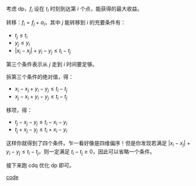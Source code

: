 考虑 dp，$f_i$ 设在 $t_i$ 时刻到达第 $i$ 个点，能获得的最大收益。

转移：$f_i = f_j + a_i$，其中 $j$ 能转移到 $i$ 的充要条件有：

- $t_j \le t_i$
- $y_j \le y_i$
- $|x_i - x_j| + y_i - y_j \le t_i - t_j$

第三个条件表示从 $j$ 走到 $i$ 时间要足够。

拆第三个条件的绝对值，得：

- $x_i - x_j + y_i - y_j \le t_i - t_j$
- $x_j - x_i + y_i - y_j \le t_i - t_j$

移项，得：

- $t_j - x_j - y_j \le t_i - x_i - y_i$
- $t_j + x_j - y_j \le t_i + x_i - y_i$

这样你就得到了四个条件。乍一看好像是四维偏序！但是你发现若满足 $|x_i - x_j| + y_i - y_j \le t_i - t_j$，则一定满足 $t_i - t_j \ge 0$，因此可以省略一个条件。

接下来跑 cdq 优化 dp 即可。

[code](https://atcoder.jp/contests/abc266/submissions/35979406)